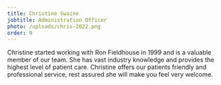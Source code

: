 ```yaml
---
title: Christine Swaine
jobtitle: Administration Officer
photo: /uploads/chris-2022.png
order: 9
---
```


Christine started working with Ron Fieldhouse in 1999 and is a valuable member of our team. She has vast industry knowledge and provides the highest level of patient care. Christine offers our patients friendly and professional service, rest assured she will make you feel very welcome.
